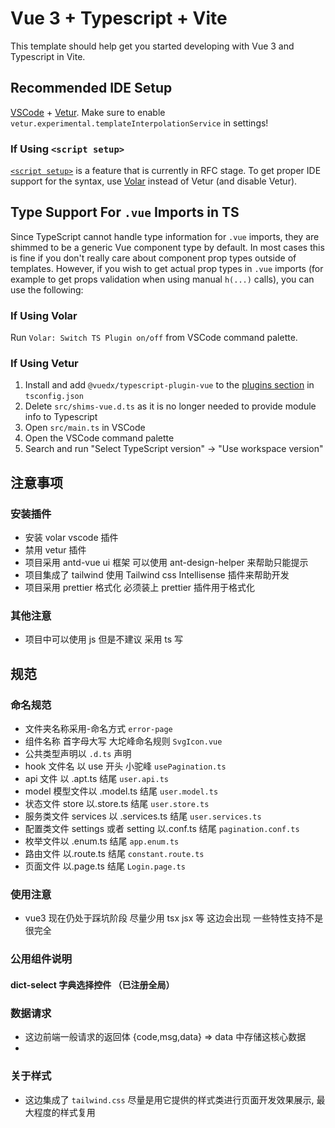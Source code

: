 # Vue 3 + Typescript + Vite

This template should help get you started developing with Vue 3 and Typescript in Vite.

## Recommended IDE Setup

[VSCode](https://code.visualstudio.com/) + [Vetur](https://marketplace.visualstudio.com/items?itemName=octref.vetur). Make sure to enable `vetur.experimental.templateInterpolationService` in settings!

### If Using `<script setup>`

[`<script setup>`](https://github.com/vuejs/rfcs/pull/227) is a feature that is currently in RFC stage. To get proper IDE support for the syntax, use [Volar](https://marketplace.visualstudio.com/items?itemName=johnsoncodehk.volar) instead of Vetur (and disable Vetur).

## Type Support For `.vue` Imports in TS

Since TypeScript cannot handle type information for `.vue` imports, they are shimmed to be a generic Vue component type by default. In most cases this is fine if you don't really care about component prop types outside of templates. However, if you wish to get actual prop types in `.vue` imports (for example to get props validation when using manual `h(...)` calls), you can use the following:

### If Using Volar

Run `Volar: Switch TS Plugin on/off` from VSCode command palette.

### If Using Vetur

1. Install and add `@vuedx/typescript-plugin-vue` to the [plugins section](https://www.typescriptlang.org/tsconfig#plugins) in `tsconfig.json`
2. Delete `src/shims-vue.d.ts` as it is no longer needed to provide module info to Typescript
3. Open `src/main.ts` in VSCode
4. Open the VSCode command palette
5. Search and run "Select TypeScript version" -> "Use workspace version"

## 注意事项

### 安装插件

- 安装 volar vscode 插件
- 禁用 vetur 插件
- 项目采用 antd-vue ui 框架 可以使用 ant-design-helper 来帮助只能提示
- 项目集成了 tailwind 使用 Tailwind css Intellisense 插件来帮助开发
- 项目采用 prettier 格式化 必须装上 prettier 插件用于格式化

### 其他注意

- 项目中可以使用 js 但是不建议 采用 ts 写

## 规范

### 命名规范

- 文件夹名称采用-命名方式 `error-page`
- 组件名称 首字母大写 大坨峰命名规则 `SvgIcon.vue`
- 公共类型声明以 `.d.ts` 声明
- hook 文件名 以 use 开头 小驼峰 `usePagination.ts`
- api 文件 以 .apt.ts 结尾 `user.api.ts`
- model 模型文件以 .model.ts 结尾 `user.model.ts`
- 状态文件 store 以.store.ts 结尾 `user.store.ts`
- 服务类文件 services 以 .services.ts 结尾 `user.services.ts`
- 配置类文件 settings 或者 setting 以.conf.ts 结尾 `pagination.conf.ts`
- 枚举文件以 .enum.ts 结尾 `app.enum.ts`
- 路由文件 以.route.ts 结尾 `constant.route.ts`
- 页面文件 以.page.ts 结尾 `Login.page.ts`

### 使用注意

- vue3 现在仍处于踩坑阶段 尽量少用 tsx jsx 等 这边会出现 一些特性支持不是很完全

### 公用组件说明

#### dict-select 字典选择控件 （已注册全局）




### 数据请求

- 这边前端一般请求的返回体 {code,msg,data} => data 中存储这核心数据
-

### 关于样式

- 这边集成了 `tailwind.css` 尽量是用它提供的样式类进行页面开发效果展示, 最大程度的样式复用
